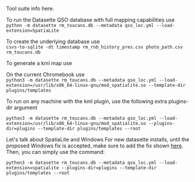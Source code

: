 Tool suite info here.

To run the Datasette QSO database with full mapping capabilities use  
`python -m datasette rm_toucans.db --metadata qso_loc.yml --load-extension=SpatiaLite`  

To create the underlying database use  
`csvs-to-sqlite -dt timestamp rm_rnb_history_pres.csv photo_path.csv rm_toucans.db`  

To generate a kml map use  

On the current Chromebook use  
`python3 -m datasette rm_toucans.db --metadata qso_loc.yml --load-extension=/usr/lib/x86_64-linux-gnu/mod_spatialite.so --template-dir plugins/templates`

To run on any machine with the kml plugin, use the following extra plugins-dir argument
```
python3 -m datasette rm_toucans.db --metadata qso_loc.yml --load-extension=/usr/lib/x86_64-linux-gnu/mod_spatialite.so --plugins-dir=plugins --template-dir plugins/templates --root
```

Let's talk about SpatiaLite and Windows
For new datasette installs, until the proposed Windows fix is accepted, make sure to add the fix shown [here](https://github.com/simonw/datasette/issues/2198#issuecomment-2081257809).
Then, you can simply use the command:
```
python3 -m datasette rm_toucans.db --metadata qso_loc.yml --load-extension=spatialite --plugins-dir=plugins --template-dir plugins/templates --root
```
